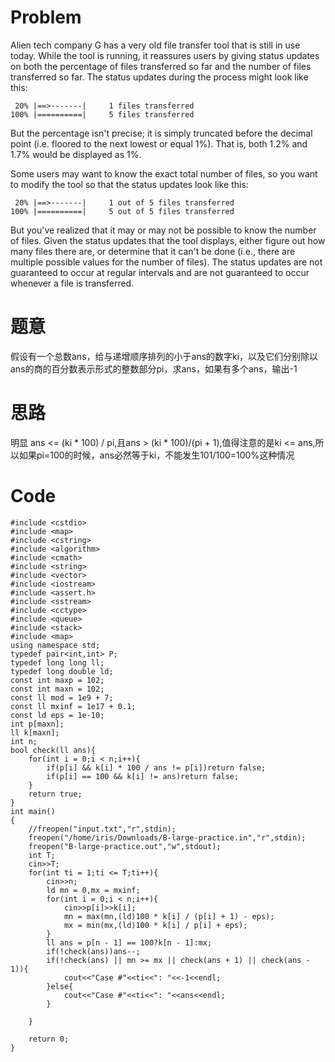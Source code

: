 # Problem

Alien tech company G has a very old file transfer tool that is still in use today. While the tool is running, it reassures users by giving status updates on both the percentage of files transferred so far and the number of files transferred so far. The status updates during the process might look like this:

     20% |==>-------|     1 files transferred
    100% |==========|     5 files transferred
But the percentage isn't precise; it is simply truncated before the decimal point (i.e. floored to the next lowest or equal 1%). That is, both 1.2% and 1.7% would be displayed as 1%.

Some users may want to know the exact total number of files, so you want to modify the tool so that the status updates look like this:

     20% |==>-------|     1 out of 5 files transferred
    100% |==========|     5 out of 5 files transferred
But you've realized that it may or may not be possible to know the number of files. Given the status updates that the tool displays, either figure out how many files there are, or determine that it can't be done (i.e., there are multiple possible values for the number of files). The status updates are not guaranteed to occur at regular intervals and are not guaranteed to occur whenever a file is transferred.
# 题意
假设有一个总数ans，给与递增顺序排列的小于ans的数字ki，以及它们分别除以ans的商的百分数表示形式的整数部分pi，求ans，如果有多个ans，输出-1
# 思路
明显 ans <= (ki * 100) / pi,且ans > (ki * 100)/(pi + 1),值得注意的是ki <= ans,所以如果pi=100的时候，ans必然等于ki，不能发生101/100=100%这种情况
# Code
```
#include <cstdio>
#include <map>
#include <cstring>
#include <algorithm>
#include <cmath>
#include <string>
#include <vector>
#include <iostream>
#include <assert.h>
#include <sstream>
#include <cctype>
#include <queue>
#include <stack>
#include <map>
using namespace std;
typedef pair<int,int> P;
typedef long long ll;
typedef long double ld;
const int maxp = 102;
const int maxn = 102;
const ll mod = 1e9 + 7;
const ll mxinf = 1e17 + 0.1;
const ld eps = 1e-10;
int p[maxn];
ll k[maxn];
int n;
bool check(ll ans){
    for(int i = 0;i < n;i++){
        if(p[i] && k[i] * 100 / ans != p[i])return false;
        if(p[i] == 100 && k[i] != ans)return false;
    }
    return true;
}
int main()
{
    //freopen("input.txt","r",stdin);
    freopen("/home/iris/Downloads/B-large-practice.in","r",stdin);
    freopen("B-large-practice.out","w",stdout);
    int T;
    cin>>T;
    for(int ti = 1;ti <= T;ti++){
        cin>>n;
        ld mn = 0,mx = mxinf;
        for(int i = 0;i < n;i++){
            cin>>p[i]>>k[i];
            mn = max(mn,(ld)100 * k[i] / (p[i] + 1) - eps);
            mx = min(mx,(ld)100 * k[i] / p[i] + eps);
        }
        ll ans = p[n - 1] == 100?k[n - 1]:mx;
        if(!check(ans))ans--;
        if(!check(ans) || mn >= mx || check(ans + 1) || check(ans - 1)){
            cout<<"Case #"<<ti<<": "<<-1<<endl;
        }else{
            cout<<"Case #"<<ti<<": "<<ans<<endl;
        }

    }

    return 0;
}

```